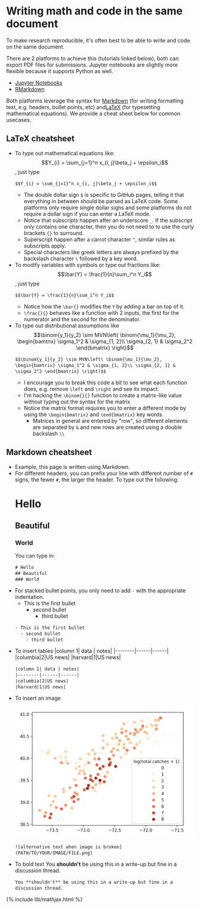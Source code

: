 # Writing math and code in the same document

To make research reproducible, it's often best to be able to write and code
on the same document.

There are 2 platforms to achieve this (tutorials linked below), both can export
PDF files for submissions. Jupyter notebooks are slightly more flexible because
it supports Python as well.
- [Jupyter Notebooks](jupyter_typeset_pdf.md)
- [RMarkdown](rmd_typeset_pdf.md)

Both platforms leverage the syntax for [Markdown](https://commonmark.org/help/) (for writing formatting text, e.g. headers, bullet points, etc) and[LaTeX](https://en.wikipedia.org/wiki/Wikipedia:LaTeX_symbols) (for typesetting mathematical equations). We provide a cheat sheet below for common usecases.

## LaTeX cheatsheet
- To type out mathematical equations like: $$Y_{i} = \sum_{j=1}^n x_{i, j}\beta_j + \epsilon_i$$, just type
  ```
  $$Y_{i} = \sum_{j=1}^n x_{i, j}\beta_j + \epsilon_i$$
  ```
  - The double dollar sign `$` is specific to GitHub pages, telling it that everything in between should be parsed as LaTeX code. Some platforms only require single dollar signs and some platforms do not require a dollar sign if you can enter a LaTeX mode.
  - Notice that subscripts happen after an underscore `_`. If the subscript only contains one character, then
    you do not need to to use the curly brackets `{}` to surround.
  - Superscript happen after a carrot character `^`, similar rules as subscripts apply.
  - Special characters like greek letters are always prefixed by the backslash character `\` followed by a key word.
- To modify variables with symbols or type out fractions like: $$\bar{Y} = \frac{1}{n}\sum_i^n Y_i$$, just type
  ```
  $$\bar{Y} = \frac{1}{n}\sum_i^n Y_i$$
  ```
  - Notice how the `\bar{}` modifies the `Y` by adding a bar on top of it.
  - `\frac{}{}` behaves like a function with 2 inputs, the first for the numerator and the second for the denominator.
- To type out distributional assumptions like $$\binom{y_1}{y_2} \sim MVN\left( \binom{\mu_1}{\mu_2}, \begin{bamtrix} \sigma_1^2 & \sigma_{1, 2}\\ \sigma_{2, 1} & \sigma_2^2 \end{bmatrix} \right)$$
  ```
  $$\binom{y_1}{y_2} \sim MVN\left( \binom{\mu_1}{\mu_2}, \begin{bamtrix} \sigma_1^2 & \sigma_{1, 2}\\ \sigma_{2, 1} & \sigma_2^2 \end{bmatrix} \right)$$
  ```
  - I encourage you to break this code a bit to see what each function does, e.g. remove `\left` and `\right` and see its impact.
  - I'm hacking the `\binom{}{}` function to create a matrix-like value without typing out the syntax for the matrix
  - Notice the matrix format requires you to enter a different mode by using the `\begin{bmatrix}` and `\end{bmatrix}` key words.
    - Matrices in general are entered by "row", so different elements are separated by `&` and new rows are created using a double backslash `\\`


## Markdown cheatsheet
- Example, this page is written using Markdown.
- For different headers, you can prefix your line with different number of `#` signs, the fewer `#`, the larger the header. To type out the following:
    # Hello
    ## Beautiful
    ### World
    You can type in:
    ```
    # Hello
    ## Beautiful
    ### World
    ```
- For stacked bullet points, you only need to add `-` with the appropriate indentation.
  - This is the first bullet
    - second bullet
      - third bullet
  ```
  - This is the first bullet
    - second bullet
      - third bullet
  ```
- To insert tables
  |column 1| data | notes|
  |--------|------|------|
  |columbia|2|US news|
  |harvard|1|US news|
  ```
  |column 1| data | notes|
  |--------|------|------|
  |columbia|2|US news|
  |harvard|1|US news|
  ```
- To insert an image
  ![alternative text when image is broken](./setup_demo_graph1.png)
  ```
  ![alternative text when image is broken](PATH/TO/YOUR/IMAGE/FILE.png)
  ```
- To bold text
  You **shouldn't** be using this in a write-up but fine in a discussion thread.
  ```
  You **shouldn't** be using this in a write-up but fine in a discussion thread.
  ```

{% include lib/mathjax.html %}
